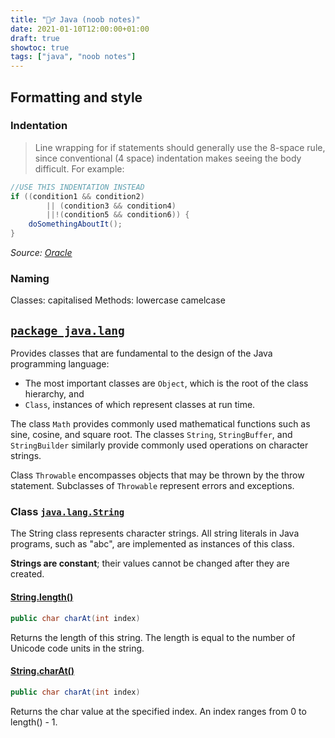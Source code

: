 ```yaml
---
title: "🤷‍♂️ Java (noob notes)"
date: 2021-01-10T12:00:00+01:00
draft: true
showtoc: true
tags: ["java", "noob notes"]
---
```


## Formatting and style

### Indentation

> Line wrapping for if statements should generally use the 8-space rule, since conventional (4 space) indentation makes seeing the body difficult. For example:

```java
//USE THIS INDENTATION INSTEAD
if ((condition1 && condition2)
        || (condition3 && condition4)
        ||!(condition5 && condition6)) {
    doSomethingAboutIt();
} 
```

_Source: [Oracle](https://www.oracle.com/java/technologies/javase/codeconventions-indentation.html#248)_

### Naming

Classes: capitalised
Methods: lowercase camelcase

## [`package java.lang`](https://docs.oracle.com/en/java/javase/17/docs/api/java.base/java/lang/package-summary.html)

Provides classes that are fundamental to the design of the Java programming language:
- The most important classes are `Object`, which is the root of the class hierarchy, and 
- `Class`, instances of which represent classes at run time.

The class `Math` provides commonly used mathematical functions such as sine, cosine, and square root. 
The classes `String`, `StringBuffer`, and `StringBuilder` similarly provide commonly used operations on character strings.

Class `Throwable` encompasses objects that may be thrown by the throw statement. Subclasses of `Throwable` represent errors and exceptions.

### Class [`java.lang.String`](https://docs.oracle.com/en/java/javase/17/docs/api/java.base/java/lang/String.html)

The String class represents character strings. All string literals in Java programs, such as "abc", are implemented as instances of this class.

**Strings are constant**; their values cannot be changed after they are created.

#### [String.length()](https://docs.oracle.com/en/java/javase/17/docs/api/java.base/java/lang/String.html#length())

```java
public char charAt(int index)
```

Returns the length of this string. The length is equal to the number of Unicode code units in the string.

#### [String.charAt()](https://docs.oracle.com/en/java/javase/17/docs/api/java.base/java/lang/String.html#charAt(int))

```java
public char charAt(int index)
```

Returns the char value at the specified index. An index ranges from 0 to length() - 1.
